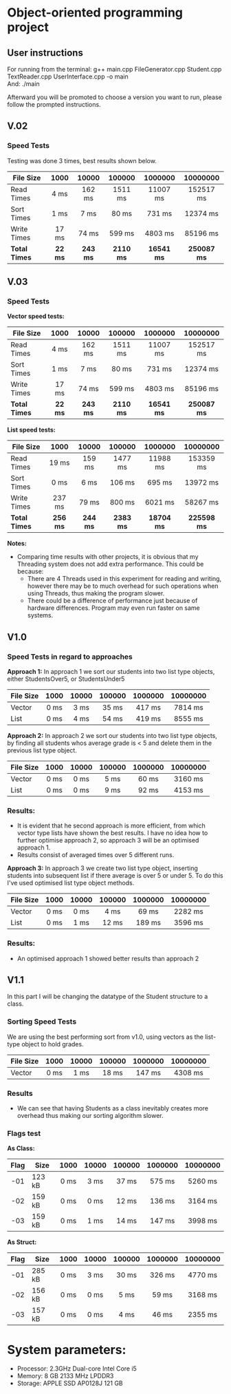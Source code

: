 # Object-oriented programming project
## User instructions
For running from the terminal:
g++ main.cpp FileGenerator.cpp Student.cpp TextReader.cpp UserInterface.cpp -o main \
And: 
./main

Afterward you will be promoted to choose a version you want to run, please follow the prompted instructions.

## V.02
### Speed Tests
Testing was done 3 times, best results shown below.

| File Size<br/>  |   1000    |   10000    |   100000    |   1000000    |   10000000    |
|-----------------|:---------:|:----------:|:-----------:|:------------:|:-------------:|
| Read Times      |   4 ms    |   162 ms   |   1511 ms   |   11007 ms   |   152517 ms   |
| Sort Times      |   1 ms    |    7 ms    |    80 ms    |    731 ms    |   12374 ms    |
| Write Times     |   17 ms   |   74 ms    |   599 ms    |   4803 ms    |   85196 ms    |
| **Total Times** | **22 ms** | **243 ms** | **2110 ms** | **16541 ms** | **250087 ms** |


## V.03
### Speed Tests
**Vector speed tests:**

| File Size<br/>  |   1000    |   10000    |   100000    |   1000000    |   10000000    |
|-----------------|:---------:|:----------:|:-----------:|:------------:|:-------------:|
| Read Times      |   4 ms    |   162 ms   |   1511 ms   |   11007 ms   |   152517 ms   |
| Sort Times      |   1 ms    |    7 ms    |    80 ms    |    731 ms    |   12374 ms    |
| Write Times     |   17 ms   |   74 ms    |   599 ms    |   4803 ms    |   85196 ms    |
| **Total Times** | **22 ms** | **243 ms** | **2110 ms** | **16541 ms** | **250087 ms** |

**List speed tests:**

| File Size<br/>  |    1000    |   10000    |   100000    |   1000000    |   10000000    |
|-----------------|:----------:|:----------:|:-----------:|:------------:|:-------------:|
| Read Times      |   19 ms    |   159 ms   |   1477 ms   |   11988 ms   |   153359 ms   |
| Sort Times      |    0 ms    |    6 ms    |   106 ms    |    695 ms    |   13972 ms    |
| Write Times     |   237 ms   |   79 ms    |   800 ms    |   6021 ms    |   58267 ms    |
| **Total Times** | **256 ms** | **244 ms** | **2383 ms** | **18704 ms** | **225598 ms** |


**Notes:**
* Comparing time results with other projects, it is obvious that my Threading system does not add extra performance. This could be because:
  * There are 4 Threads used in this experiment for reading and writing, however there may be to much overhead for such operations when using Threads, thus making the program slower.
  * There could be a difference of performance just because of hardware differences. Program may even run faster on same systems.

## V1.0
### Speed Tests in regard to approaches
**Approach 1:**
In approach 1 we sort our students into two list type objects, either StudentsOver5, or StudentsUnder5

| File Size<br/>  | 1000 | 10000 | 100000 | 1000000 | 10000000 |
|-----------------|:----:|:-----:|:------:|:-------:|:--------:|
| Vector          | 0 ms | 3 ms  | 35 ms  | 417 ms  | 7814 ms  |
| List            | 0 ms | 4 ms  | 54 ms  | 419 ms  | 8555 ms  |

**Approach 2:**
In approach 2 we sort our students into two list type objects, by finding all students whos average grade is < 5 and delete them in the previous list type object. 

| File Size<br/> | 1000 | 10000 | 100000 | 1000000 | 10000000 |
|----------------|:----:|:-----:|:------:|:-------:|:--------:|
| Vector         | 0 ms | 0 ms  |  5 ms  |  60 ms  | 3160 ms  |
| List           | 0 ms | 0 ms  |  9 ms  |  92 ms  | 4153 ms  |

### Results:
* It is evident that he second approach is more efficient, from which vector type lists have shown the best results. I have no idea how to further optimise approach 2, so approach 3 will be an optimised approach 1.
* Results consist of averaged times over 5 different runs.

**Approach 3:**
In approach 3 we create two list type object, inserting students into subsequent list if there average is over 5 or under 5. To do this I've used optimised list type object methods.

| File Size<br/> | 1000 | 10000 | 100000 | 1000000 | 10000000 |
|----------------|:----:|:-----:|:------:|:-------:|:--------:|
| Vector         | 0 ms | 0 ms  |  4 ms  |  69 ms  | 2282 ms  |
| List           | 0 ms | 1 ms  | 12 ms  | 189 ms  | 3596 ms  |

### Results:
* An optimised approach 1 showed better results than approach 2

## V1.1
In this part I will be changing the datatype of the Student structure to a class.
### Sorting Speed Tests 

We are using the best performing sort from v1.0, using vectors as the list-type object to hold grades.

| File Size<br/>  | 1000 | 10000 | 100000 | 1000000 | 10000000 |
|-----------------|:----:|:-----:|:------:|:-------:|:--------:|
| Vector          | 0 ms | 1 ms  | 18 ms  | 147 ms  | 4308 ms  |

### Results
* We can see that having Students as a class inevitably creates more overhead thus making our sorting algorithm slower.

### Flags test
**As Class:**

| Flag<br/> | Size   | 1000 | 10000 | 100000 | 1000000 | 10000000 |
|:---------:|--------|:----:|:-----:|:------:|:-------:|:--------:|
|    -01    | 123 kB | 0 ms | 3 ms  | 37 ms  | 575 ms  | 5260 ms  |
|    -02    | 159 kB | 0 ms | 0 ms  | 12 ms  | 136 ms  | 3164 ms  |
|    -03    | 159 kB | 0 ms | 1 ms  | 14 ms  | 147 ms  | 3998 ms  |

**As Struct:**

| Flag<br/> | Size   | 1000 | 10000 | 100000 | 1000000 | 10000000 |
|:---------:|--------|:----:|:-----:|:------:|:-------:|:--------:|
|    -01    | 285 kB | 0 ms | 3 ms  | 30 ms  | 326 ms  | 4770 ms  |
|    -02    | 156 kB | 0 ms | 0 ms  | 5 ms   | 59 ms   | 3168 ms  |
|    -03    | 157 kB | 0 ms | 0 ms  | 4 ms   | 46 ms   | 2355 ms  |


# System parameters:
* Processor: 2.3GHz Dual-core Intel Core i5
* Memory: 8 GB 2133 MHz LPDDR3
* Storage: APPLE SSD AP0128J 121 GB